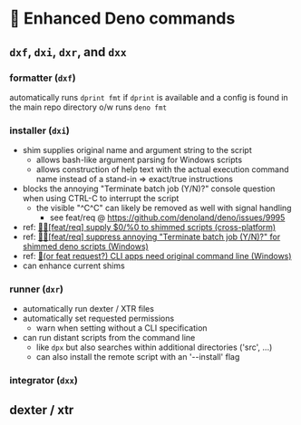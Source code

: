 <!-- spell-checker:ignore (names) Deno Gitter (utils) dprint -->

# 🦕 Enhanced Deno commands

## `dxf`, `dxi`, `dxr`, and `dxx`

### formatter (`dxf`)

automatically runs `dprint fmt` if `dprint` is available and a config is found in the main repo directory o/w runs `deno fmt`

### installer (`dxi`)

- shim supplies original name and argument string to the script
  - allows bash-like argument parsing for Windows scripts
  - allows construction of help text with the actual execution command name instead of a stand-in => exact/true instructions
- blocks the annoying "Terminate batch job (Y/N)?" console question when using CTRL-C to interrupt the script
  - the visible "^C^C" can likely be removed as well with signal handling
    - see feat/req @ <https://github.com/denoland/deno/issues/9995>
- ref: [🙏🏻[feat/req] supply $0/%0 to shimmed scripts (cross-platform)](https://github.com/denoland/deno/issues/9874)
- ref: [🙏🏻[feat/req] suppress annoying "Terminate batch job (Y/N)?" for shimmed deno scripts (Windows)](https://github.com/denoland/deno/issues/9873)
- ref: [🐛(or feat request?) CLI apps need original command line (Windows)](https://github.com/denoland/deno/issues/9871)
- can enhance current shims

### runner (`dxr`)

- automatically run dexter / XTR files
- automatically set requested permissions
  - warn when setting without a CLI specification
- can run distant scripts from the command line
  - like `dpx` but also searches within additional directories ('src', ...)
  - can also install the remote script with an '--install' flag

### integrator (`dxx`)

## dexter / xtr

